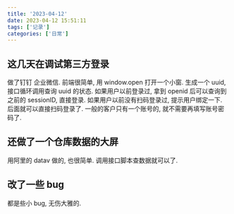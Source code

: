 ```yaml
---
title: '2023-04-12'
date: 2023-04-12 15:51:11
tags: ['记录']
categories: ['日常']
---
```


## 这几天在调试第三方登录

做了钉钉 企业微信. 前端很简单, 用 window.open 打开一个小窗. 生成一个 uuid, 接口循环调用查询 uuid 的状态. 如果用户以前登录过, 拿到 openid 后可以查询到之前的 sessionID, 直接登录. 如果用户以前没有扫码登录过, 提示用户绑定一下. 后面就可以直接扫码登录了. 一般的客户只有一个账号的, 就不需要再填写账号密码了.

## 还做了一个仓库数据的大屏

用阿里的 datav 做的, 也很简单. 调用接口脚本查数据就可以了.

## 改了一些 bug

都是些小 bug, 无伤大雅的.
